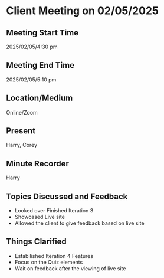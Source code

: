 # Client Meeting on 02/05/2025

## Meeting Start Time

2025/02/05/4:30 pm

## Meeting End Time

2025/02/05/5:10 pm

## Location/Medium

Online/Zoom

## Present

Harry, Corey

## Minute Recorder

Harry

## Topics Discussed and Feedback 
  + Looked over Finished Iteration 3
  + Showcased Live site
  + Allowed the client to give feedback based on live site
  
## Things Clarified
  + Estabilished Iteration 4 Features
  + Focus on the Quiz elements
  + Wait on feedback after the viewing of live site 
